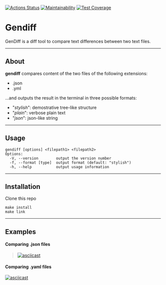[![Actions Status](https://github.com/EmonamontE/frontend-project-lvl2/workflows/hexlet-check/badge.svg)](https://github.com/EmonamontE/frontend-project-lvl2/actions)
[![Maintainability](https://api.codeclimate.com/v1/badges/620000e22b7225f10f8f/maintainability)](https://codeclimate.com/github/EmonamontE/frontend-project-lvl2/maintainability)
[![Test Coverage](https://api.codeclimate.com/v1/badges/620000e22b7225f10f8f/test_coverage)](https://codeclimate.com/github/EmonamontE/frontend-project-lvl2/test_coverage)

# Gendiff
GenDiff is a diff tool to compare text differences between two text files.
___
## About  
**__gendiff__** compares content of the two files of the following extensions:
* .json
* .yml

...and outputs the result in the terminal in three possible formats:  
* "_stylish_": demostrative tree-like structure
* "_plain_": verbose plain text
* "_json_": json-like string
___
## Usage
```  
gendiff [options] <filepath1> <filepath2>
Options:
  -V, --version        output the version number
  -f, --format [type]  output format (default: "stylish")
  -h, --help           output usage information
```
___
## Installation
Clone this repo
```
make install
make link  
```
___
## Examples
#### Comparing .json files
> [![asciicast](https://asciinema.org/a/C8tTWOpfAX8ZgiVFrPjuV09XP.svg)](https://asciinema.org/a/C8tTWOpfAX8ZgiVFrPjuV09XP)
#### Comparing .yaml files
[![asciicast](https://asciinema.org/a/404643.svg)](https://asciinema.org/a/404643)